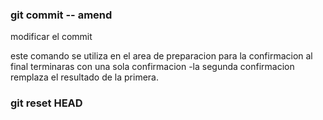### git commit -- amend

modificar el commit

este comando se utiliza en el area de preparacion para la confirmacion
al final terminaras con una sola confirmacion
-la segunda confirmacion remplaza el resultado de la primera.



### git reset HEAD   
